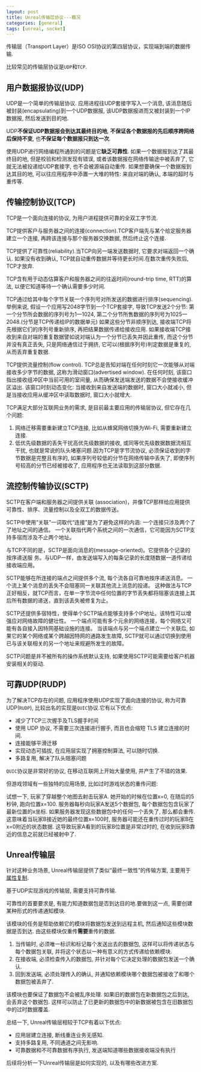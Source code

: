 ```yaml
---
layout: post
title: Unreal传输层协议---概况
categories: [general]
tags: [unreal, socket]
---
```


传输层（Transport Layer）是ISO OSI协议的第四层协议，实现端到端的数据传输.

比较常见的传输层协议是`UDP`和`TCP`.

## 用户数据报协议(UDP)

UDP是一个简单的传输层协议.
应用进程往UDP套接字写入一个消息, 该消息随后被封装(encapsulating)到一个UDP数据报, 
该UDP数据报进而又被封装到一个IP数据报, 然后发送到目的地.

UDP**不保证UDP数据报会到达其最终目的地**, **不保证各个数据报的先后顺序跨网络后保持不变**, 也**不保证每个数据报只到达一次**.

使用UDP进行网络编程所通到的问题是它**缺乏可靠性**.
如果一个数据报到达了其最终目的地, 但是校验和检测发现有错误, 
或者该数据报在网络传输途中被丢弃了, 它就无法被投递给UDP套接字, 也不会被源端自动重传.
如果想要确保一个数据报到达其目的地, 可以往应用程序中添置一大堆的特性: 来自对端的确认, 本端的超时与重传等.

## 传输控制协议(TCP)
TCP是一个面向连接的协议, 为用户进程提供可靠的全双工字节流.

TCP提供客户与服务器之间的连接(connection).TCP客户端先与某个给定服务器建立一个连接, 再跨该连接与那个服务器交换数据, 然后终止这个连接.

TCP提供了可靠性(reliability).当TCP向另一端发送数据时, 它要求对端返回一个确认.
如果没有收到确认, TCP就自动重传数据并等待更长时间.在数次重传失败后, TCP才放弃.

TCP含有用于动态估算客户和服务器之间的往返时间(round-trip time, RTT)的算法, 以便它知道等待一个确认需要多少时间.

TCP通过给其中每个字节关联一个序列号对所发送的数据进行排序(sequencing).
举例来说, 假设一个应用写2048字节到一个TCP套接字, 导致TCP发送2个分节: 
第一个分节所会数据的序列号为1一1024, 第二个分节所售数据的序列号为1025一2048.(分节是TCP传递给IP的数据单元)
如果这些分节非顺序到达, 接收端TCP将先根据它们的序列号重新排序, 再把结果数据传递给接收应用.
如果接收端TCP接收到来自对端的重复数据譬如说对端认为一个分节已丢失并因此重传, 而这个分节并没有真正丢失, 只是网络通信过于拥挤, 
它可以(根据序列号)判定数据是重复的, 从而丢弃重复数据.

TCP提供流量控制(flow control).
TCP总是告知对端在任何时刻它一次能够从对端接收多少字节的数据, 这称为滑动窗口(advertised window).
在任何时刻, 该窗口指出接收组冲区中当前可用的室间量, 从而确保发送端发送的数据不会使接收缓冲区溢出.
该窗口时刻动态变化: 当接收到来自发送端的数据时, 窗口大小就减小, 但是当接收应用从缓冲区中读取数据时, 窗口大小就增大.

TCP满足大部分互联网业务的需求, 是目前最主要应用的传输层协议, 但它存在几个问题:

1. 网络迁移需要重新建立TCP连接, 比如从蜂窝网络切换为Wi-Fi, 需要重新建立连接.
1. 低优先级数据的丢失干扰高优先级数据的接收, 或同等优先级数据数据流相互干扰, 也就是常说的队头堵塞问题.因为TCP是字节流协议, 必须保证收到的字节数据是完整且有序的, 如果序列号较低的分节在网络传输中丢失了, 即使序列号较高的分节已经被接收了, 应用程序也无法读取到这部分数据.

## 流控制传输协议(SCTP)

SCTP在客户端和服务器之间提供关联 (association)，并像TCP那样给应用提供可靠性、排序、流量控制以及全双工的数据传送。

SCTP中使用“关联”一词取代“连接”是为了避免这样的内涵: 一个连接只涉及两个了了地址之间的通信。
一个关联指代两个系统之间的一次通信，它可能因为SCTP支持多宿而涉及不止两个地址。

与TCP不同的是，SCTP是面向消息的(message-oriented)。它提供各个记录的按序递送服
务。与UDP一样，由发送端写入的每条记录的长度随数据一道传递给接收端应用。

SCTP能够在所连接的端点之间提供多个流, 每个流各自可靠地按序递送消息。
一个流上某个消息的丢失不会阻塞同一关联其他流上消息的投递。
这种做法与TCP正好相反，就TCP而言，在单一字节流中任何位置的字节丢失都将阻塞该连接上其后所有数据的递送，直到该丢失被修复为止。

SCTP还提供多宿特性，使得单个SCTP端点能够支持多个IP地址。该特性可以增强应对网络故障的健壮性。
一个端点可能有多个元余的网络连接，每个网络又可能有各自接入因特网基础设施的连接。
当该端点与另一个端点建立一个关联后, 如果它的某个网络或某个跨越因特网的通路发生故障, 
SCTP就可以通过切换到使用已与该关联相关的另一个地址来规避所发生的故障。

SCTP问题是并不被所有的操作系统默认支持, 如果使用SCTP可能需要给客户机器安装相关的驱动.

## 可靠UDP(RUDP)

为了解决TCP存在的问题, 应用程序使用UDP实现了面向连接的协议, 称为可靠UDP(`RUDP`), 比较出名的实现是`QUIC`协议.它有以下优点:

* 减少了TCP三次握手及TLS握手时间
* 使用 UDP 协议, 不需要三次连接进行握手, 而且也会缩短 TLS 建立连接的时间.
* 连接能够平滑迁移
* 实现动态可插拔, 在应用层实现了拥塞控制算法, 可以随时切换.
* 多路复用, 解决了队头阻塞问题

`QUIC`协议是非常好的协议, 在移动互联网上开始大量使用, 并产生了不错的效果.

但游戏领域有一些独特的应用场景, 比如过时游戏状态的重传问题:

试想一下, 玩家了穿越整个地图去射击玩家A.
她开始的时候在位置x=0, 在随后的5秒钟, 跑向位置x=100.
服务器每秒向玩家A发送5个数据包, 每个数据包包含玩家了最新位置的x坐标.
如果服务器发现这些数据包中的任何一个丢失了, 那么都会重传.
这意味着当玩家B接近她的最终位置x=100时, 服务器可能还在重传过时的玩家B在x=0附近的状态数据.
这导致玩家A看到的玩家B位置是非常过时的, 在收到玩家B靠近的信息之前就已经被射中了.

## Unreal传输层

针对这种业务场景, Unreal传输层提供了类似“最终一致性”的传输方案, 主要用于[属性复制](https://docs.unrealengine.com/5.1/zh-CN/property-replication-in-unreal-engine/).

基于UDP实现游戏的传输层, 需要支持可靠传输.

可靠性的首要要求是, 有能力知道数据包是否到达目的地.要做到这一点, 需要创建某种形式的传递通知模块.

该模块的任务是帮助依赖它的模块将数据包发送到远程主机, 然后通知这些模块数据是否到达. 由这些模块仅重传**需要**重传的数据.

1. 当传输时, 必须唯一标识和标记每个发送出去的数据包, 这样可以将传递状态与每个数据包关联, 并将这个状态以一种有意义的方式传递给依赖模块.
1. 在接收端, 必须检查传入的数据包, 并针对每个它决定处理的数据包发送一个确认.
1. 回到发送端, 必须处理传入的确认, 并通知依赖模块哪个数据包被接收了和哪个数据包被丢弃了.

该模块也要保证了数据包不会被乱序处理. 如果旧的数据包在新数据包之后到达, 会丢弃这个数据包.
这样可以防止了已更新的数据包中的新数据被包含在旧数据包中的过时数据覆盖.

总结一下, Unreal传输层相较于TCP有着以下优点:

* 应用层建立连接, 断线重连业务无感知.
* 支持多路复用, 不同通道之间无影响.
* 可靠数据和不可靠数据有序执行, 发送端知道哪些数据接收端没有执行

后续将分析一下Unreal传输层是如何实现的, 以及有哪些改进方案.


